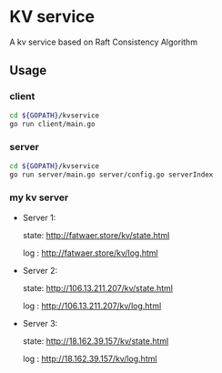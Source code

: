 # KV service

A kv service based on Raft Consistency Algorithm

## Usage

### client

``` bash
cd ${GOPATH}/kvservice
go run client/main.go
```

### server

``` bash
cd ${GOPATH}/kvservice
go run server/main.go server/config.go serverIndex
```

### my kv server

- Server 1:
  
  state: <http://fatwaer.store/kv/state.html>

  log  : <http://fatwaer.store/kv/log.html>

- Server 2:
  
  state: <http://106.13.211.207/kv/state.html>

  log  : <http://106.13.211.207/kv/log.html>

- Server 3:

  state: <http://18.162.39.157/kv/state.html>

  log  : <http://18.162.39.157/kv/log.html>
